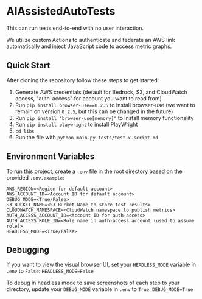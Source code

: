# AIAssistedAutoTests
This can run tests end-to-end with no user interaction.

We utilize custom Actions to authenticate and federate an AWS link automatically and inject JavaScript code to access metric graphs.

## Quick Start
After cloning the repository follow these steps to get started:
1. Generate AWS credentials (default for Bedrock, S3, and CloudWatch access, "auth-access" for account you want to read from)
2. Run `pip install browser-use==0.2.5` to install browser-use (we want to remain on version `0.2.5`, but this can be changed in the future)
3. Run `pip install "browser-use[memory]"` to install memory functionality
4. Run `pip install playwright` to install PlayWright
5. `cd libs`
6. Run the file with `python main.py tests/test-x.script.md`

## Environment Variables
To run this project, create a `.env` file in the root directory based on the provided `.env.example`:

```
AWS_REGION=<Region for default account>
AWS_ACCOUNT_ID=<Account ID for default account>
DEBUG_MODE=<True/False>
S3_BUCKET_NAME=<S3 Bucket Name to store test results>
CLOUDWATCH_NAMESPACE=<CloudWatch namespace to publish metrics>
AUTH_ACCESS_ACCOUNT_ID=<Account ID for auth-access>
AUTH_ACCESS_ROLE_ID=<Role name in auth-access account (used to assume role)>
HEADLESS_MODE=<True/False>
```

## Debugging

If you want to view the visual browser UI, set your `HEADLESS_MODE` variable in `.env` to `False`: `HEADLESS_MODE=False`

To debug in headless mode to save screenshots of each step to your directory, update your `DEBUG_MODE` variable in `.env` to `True`:
`DEBUG_MODE=True`
